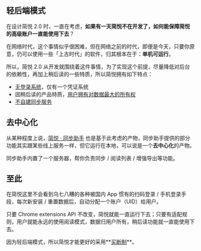 ## 轻后端模式

在设计简悦 2.0 时，一直在考虑，**如果有一天简悦不在开发了，如何能保障简悦的高级账户一直能使用下去**？

在网络时代，这个事情似乎很困难，但在网络之前的时代，即便是今天，只要你原意，仍可以使用一些「上古时代」的软件，归其根本在于：**单机可运行**。

所以，简悦 2.0 从开发就围绕着这件事情，为了实现这个前提，尽量降低对后台的依赖性，再加上稍后读的一些特质，所以简悦拥有如下特点：

- [无登录系统](为什么不需要登录系统)，仅有一个凭证系统
- 因稍后读的产品特质，[用户拥有对数据最大的所有权](用户拥有完整的数据所有权)
- [不自建同步服务](为什么不自建同步服务)

## 去中心化

从某种程度上说，[简悦 · 同步助手](http://ksria.com/simpread/docs/#/Sync) 也是基于此考虑的产物，同步助手提供的部分功能其实跟某些线上服务一样，但它运行在本地，可以说是一个**去中心化**的产物。

同步助手内置了一个服务器，帮你负责同步 / 阅读列表 / 增强导出等功能。

## 至此

在简悦这里不会看到乌七八糟的各种被国内 App 惯有的扫码登录 / 手机登录手段，每次新安装 / 重置数据后，自动分配一个账户（UID）给用户。

只要 Chrome extensions API 不改变，简悦就能一直运行下去；只要有适配规则，用户就能永远的使用阅读模式，数据归用户所有，稍后读功能就一直能使用下去。

因为轻后端模式，所以简悦才能更好的采用**[买断制](定价原则)**。

